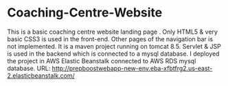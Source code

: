 # Coaching-Centre-Website

This is a basic coaching centre website landing page .
Only HTML5 &  very basic CSS3 is used in the front-end.
Other pages of the navigation bar is not implemented.
It is a maven project running on tomcat 8.5. 
Servlet & JSP is used in the backend which is connected to a mysql database. 
I deployed the project in AWS Elastic Beanstalk connected to AWS RDS mysql database.
URL: http://prepboostwebapp-new-env.eba-xfbtfrg2.us-east-2.elasticbeanstalk.com/
